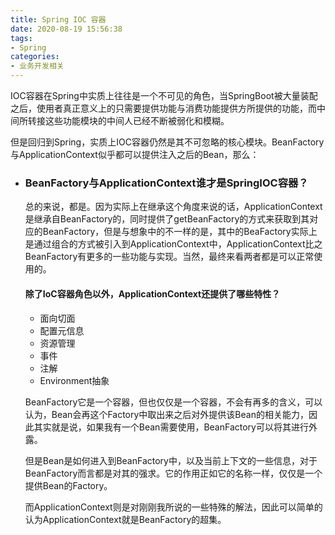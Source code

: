 ```yaml
---
title: Spring IOC 容器
date: 2020-08-19 15:56:38
tags: 
- Spring
categories: 
- 业务开发相关
---
```


IOC容器在Spring中实质上往往是一个不可见的角色，当SpringBoot被大量装配之后，使用者真正意义上的只需要提供功能与消费功能提供方所提供的功能，而中间所转接这些功能模块的中间人已经不断被弱化和模糊。

但是回归到Spring，实质上IOC容器仍然是其不可忽略的核心模块。BeanFactory与ApplicationContext似乎都可以提供注入之后的Bean，那么<!--more-->：

* ### BeanFactory与ApplicationContext谁才是SpringIOC容器？

  总的来说，都是。因为实际上在继承这个角度来说的话，ApplicationContext是继承自BeanFactory的，同时提供了getBeanFactory的方式来获取到其对应的BeanFactory，但是与想象中的不一样的是，其中的BeaFactory实际上是通过组合的方式被引入到ApplicationContext中，ApplicationContext比之BeanFactory有更多的一些功能与实现。当然，最终来看两者都是可以正常使用的。

  #### 除了IoC容器角色以外，ApplicationContext还提供了哪些特性？

  * 面向切面
  * 配置元信息
  * 资源管理
  * 事件
  * 注解
  * Environment抽象

   BeanFactory它是一个容器，但也仅仅是一个容器，不会有再多的含义，可以认为，Bean会再这个Factory中取出来之后对外提供该Bean的相关能力，因此其实就是说，如果我有一个Bean需要使用，BeanFactory可以将其进行外露。

    但是Bean是如何进入到BeanFactory中，以及当前上下文的一些信息，对于BeanFactory而言都是对其的强求。它的作用正如它的名称一样，仅仅是一个提供Bean的Factory。

    而ApplicationContext则是对刚刚我所说的一些特殊的解法，因此可以简单的认为ApplicationContext就是BeanFactory的超集。

  